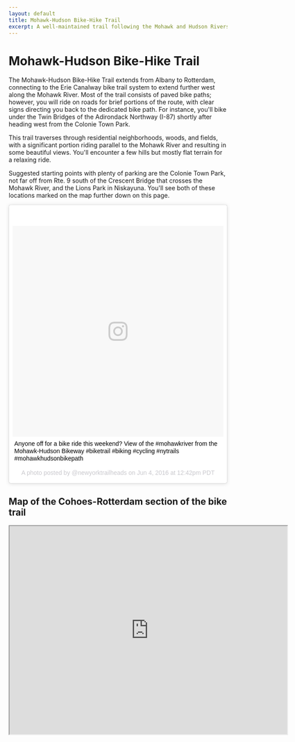 ```yaml
---
layout: default
title: Mohawk-Hudson Bike-Hike Trail 
excerpt: A well-maintained trail following the Mohawk and Hudson Rivers through the Capital Region and further west
---
```

 
<h1>Mohawk-Hudson Bike-Hike Trail</h1>

<p>The Mohawk-Hudson Bike-Hike Trail extends from Albany to Rotterdam, connecting to the Erie Canalway bike trail system to extend further west along the Mohawk River. Most of the trail consists of paved bike paths; however, you will ride on roads for brief portions of the route, with clear signs directing you back to the dedicated bike path. For instance, you'll bike under the Twin Bridges of the Adirondack Northway (I-87) shortly after heading west from the Colonie Town Park.</p>

<p>This trail traverses through residential neighborhoods, woods, and fields, with a significant portion riding parallel to the Mohawk River and resulting in some beautiful views. You'll encounter a few hills but mostly flat terrain for a relaxing ride.</p>

<p>Suggested starting points with plenty of parking are the Colonie Town Park, not far off from Rte. 9 south of the Crescent Bridge that crosses the Mohawk River, and the Lions Park in Niskayuna. You'll see both of these locations marked on the map further down on this page.</p>
<blockquote class="instagram-media" data-instgrm-captioned data-instgrm-version="7" style=" background:#FFF; border:0; border-radius:3px; box-shadow:0 0 1px 0 rgba(0,0,0,0.5),0 1px 10px 0 rgba(0,0,0,0.15); margin: 1px; max-width:658px; padding:0; width:99.375%; width:-webkit-calc(100% - 2px); width:calc(100% - 2px);"><div style="padding:8px;"> <div style=" background:#F8F8F8; line-height:0; margin-top:40px; padding:50.0% 0; text-align:center; width:100%;"> <div style=" background:url(data:image/png;base64,iVBORw0KGgoAAAANSUhEUgAAACwAAAAsCAMAAAApWqozAAAABGdBTUEAALGPC/xhBQAAAAFzUkdCAK7OHOkAAAAMUExURczMzPf399fX1+bm5mzY9AMAAADiSURBVDjLvZXbEsMgCES5/P8/t9FuRVCRmU73JWlzosgSIIZURCjo/ad+EQJJB4Hv8BFt+IDpQoCx1wjOSBFhh2XssxEIYn3ulI/6MNReE07UIWJEv8UEOWDS88LY97kqyTliJKKtuYBbruAyVh5wOHiXmpi5we58Ek028czwyuQdLKPG1Bkb4NnM+VeAnfHqn1k4+GPT6uGQcvu2h2OVuIf/gWUFyy8OWEpdyZSa3aVCqpVoVvzZZ2VTnn2wU8qzVjDDetO90GSy9mVLqtgYSy231MxrY6I2gGqjrTY0L8fxCxfCBbhWrsYYAAAAAElFTkSuQmCC); display:block; height:44px; margin:0 auto -44px; position:relative; top:-22px; width:44px;"></div></div> <p style=" margin:8px 0 0 0; padding:0 4px;"> <a href="https://www.instagram.com/p/BGPqSoCEieQ/" style=" color:#000; font-family:Arial,sans-serif; font-size:14px; font-style:normal; font-weight:normal; line-height:17px; text-decoration:none; word-wrap:break-word;" target="_blank">Anyone off for a bike ride this weekend? View of the #mohawkriver from the Mohawk-Hudson Bikeway #biketrail #biking #cycling #nytrails #mohawkhudsonbikepath</a></p> <p style=" color:#c9c8cd; font-family:Arial,sans-serif; font-size:14px; line-height:17px; margin-bottom:0; margin-top:8px; overflow:hidden; padding:8px 0 7px; text-align:center; text-overflow:ellipsis; white-space:nowrap;">A photo posted by @newyorktrailheads on <time style=" font-family:Arial,sans-serif; font-size:14px; line-height:17px;" datetime="2016-06-04T19:42:46+00:00">Jun 4, 2016 at 12:42pm PDT</time></p></div></blockquote>
<script async defer src="//platform.instagram.com/en_US/embeds.js"></script>
<h2>Map of the Cohoes-Rotterdam section of the bike trail</h2>

<div class="google-maps">
	<iframe src="https://www.google.com/maps/d/embed?mid=19OR-1L0Y3vnDBy0FiP8hbPnh2cA" width="640" height="480"></iframe>
</div>